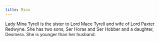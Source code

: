 ```yaml
---
title: Mina
---
```


Lady Mina Tyrell is the sister to Lord Mace Tyrell and wife of Lord Paxter Redwyne. She has two sons, Ser Horas and Ser Hobber and a daughter, Desmera. She is younger than her husband. 


